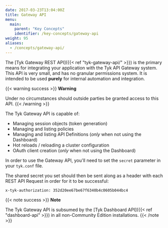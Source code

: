 ```yaml
---
date: 2017-03-23T13:04:00Z
title: Gateway API
menu:
  main:
    parent: "Key Concepts"
    identifier: /key-concepts/gateway-api
weight: 95
aliases:
  - /concepts/gateway-api/
---
```


The [Tyk Gateway REST API]({{< ref "tyk-gateway-api/" >}}) is the primary means for integrating your application with the Tyk API Gateway system. This
API is very small, and has no granular permissions system. It is intended to be used **purely** for internal automation
and integration.

{{< warning success >}}
**Warning**  

Under no circumstances should outside parties be granted access to this API.
{{< /warning >}} 

The Tyk Gateway API is capable of:

* Managing session objects (token generation)
* Managing and listing policies
* Managing and listing API Definitions (*only* when not using the Dashboard)
* Hot reloads / reloading a cluster configuration
* OAuth client creation (*only* when not using the Dashboard)

In order to use the Gateway API, you'll need to set the `secret` parameter in your `tyk.conf` file.

The shared secret you set should then be sent along as a header with each REST API Request in order for it to be
successful:

```{.copyWrapper}
x-tyk-authorization: 352d20ee67be67f6340b4c0605b044bc4
```

{{< note success >}}
**Note**  

The Tyk Gateway API is subsumed by the [Tyk Dashboard API]({{< ref "dashboard-api" >}}) in all
non-Community Edition installations.
{{< /note >}}
